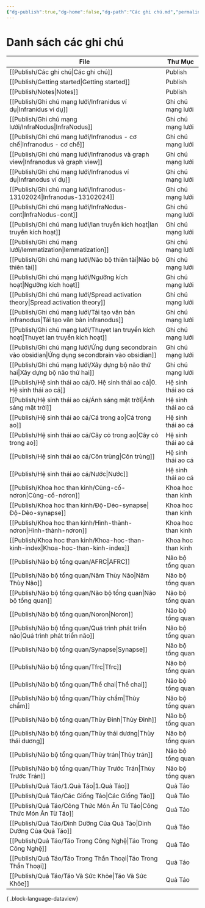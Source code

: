 ```yaml
---
{"dg-publish":true,"dg-home":false,"dg-path":"Các ghi chú.md","permalink":"/cac-ghi-chu/","dgPassFrontmatter":true,"noteIcon":"","created":"2025-01-12T07:51:50.918+07:00","updated":"2025-01-12T07:52:26.198+07:00"}
---
```


# Danh sách các ghi chú
| File                                                                                                  | Thư Mục            |
| ----------------------------------------------------------------------------------------------------- | ------------------ |
| [[Publish/Các ghi chú\|Các ghi chú]]                                                               | Publish            |
| [[Publish/Getting started\|Getting started]]                                                       | Publish            |
| [[Publish/Notes\|Notes]]                                                                           | Publish            |
| [[Publish/Ghi chú mạng lưới/Infranidus ví dụ\|Infranidus ví dụ]]                                   | Ghi chú mạng lưới  |
| [[Publish/Ghi chú mạng lưới/InfraNodus\|InfraNodus]]                                               | Ghi chú mạng lưới  |
| [[Publish/Ghi chú mạng lưới/Infranodus - cơ chế\|Infranodus - cơ chế]]                             | Ghi chú mạng lưới  |
| [[Publish/Ghi chú mạng lưới/Infranodus và graph view\|Infranodus và graph view]]                   | Ghi chú mạng lưới  |
| [[Publish/Ghi chú mạng lưới/Infranodus ví dụ\|Infranodus ví dụ]]                                   | Ghi chú mạng lưới  |
| [[Publish/Ghi chú mạng lưới/Infranodus-13102024\|Infranodus-13102024]]                             | Ghi chú mạng lưới  |
| [[Publish/Ghi chú mạng lưới/InfraNodus-cont\|InfraNodus-cont]]                                     | Ghi chú mạng lưới  |
| [[Publish/Ghi chú mạng lưới/lan truyền kích hoạt\|lan truyền kích hoạt]]                           | Ghi chú mạng lưới  |
| [[Publish/Ghi chú mạng lưới/lemmatization\|lemmatization]]                                         | Ghi chú mạng lưới  |
| [[Publish/Ghi chú mạng lưới/Não bộ thiên tài\|Não bộ thiên tài]]                                   | Ghi chú mạng lưới  |
| [[Publish/Ghi chú mạng lưới/Ngưỡng kích hoạt\|Ngưỡng kích hoạt]]                                   | Ghi chú mạng lưới  |
| [[Publish/Ghi chú mạng lưới/Spread activation theory\|Spread activation theory]]                   | Ghi chú mạng lưới  |
| [[Publish/Ghi chú mạng lưới/Tái tạo văn bản infranodus\|Tái tạo văn bản infranodus]]               | Ghi chú mạng lưới  |
| [[Publish/Ghi chú mạng lưới/Thuyet lan truyền kích hoạt\|Thuyet lan truyền kích hoạt]]             | Ghi chú mạng lưới  |
| [[Publish/Ghi chú mạng lưới/Ứng dụng secondbrain vào obsidian\|Ứng dụng secondbrain vào obsidian]] | Ghi chú mạng lưới  |
| [[Publish/Ghi chú mạng lưới/Xây dựng bộ não thứ hai\|Xây dựng bộ não thứ hai]]                     | Ghi chú mạng lưới  |
| [[Publish/Hệ sinh thái ao cá/0. Hệ sinh thái ao cá\|0. Hệ sinh thái ao cá]]                        | Hệ sinh thái ao cá |
| [[Publish/Hệ sinh thái ao cá/Ánh sáng mặt trời\|Ánh sáng mặt trời]]                                | Hệ sinh thái ao cá |
| [[Publish/Hệ sinh thái ao cá/Cá trong ao\|Cá trong ao]]                                            | Hệ sinh thái ao cá |
| [[Publish/Hệ sinh thái ao cá/Cây cỏ trong ao\|Cây cỏ trong ao]]                                    | Hệ sinh thái ao cá |
| [[Publish/Hệ sinh thái ao cá/Côn trùng\|Côn trùng]]                                                | Hệ sinh thái ao cá |
| [[Publish/Hệ sinh thái ao cá/Nước\|Nước]]                                                          | Hệ sinh thái ao cá |
| [[Publish/Khoa hoc than kinh/Củng-cố-nơron\|Củng-cố-nơron]]                                        | Khoa hoc than kinh |
| [[Publish/Khoa hoc than kinh/Độ-Dẻo-synapse\|Độ-Dẻo-synapse]]                                      | Khoa hoc than kinh |
| [[Publish/Khoa hoc than kinh/Hình-thành-nơron\|Hình-thành-nơron]]                                  | Khoa hoc than kinh |
| [[Publish/Khoa hoc than kinh/Khoa-hoc-than-kinh-index\|Khoa-hoc-than-kinh-index]]                  | Khoa hoc than kinh |
| [[Publish/Não bộ tổng quan/AFRC\|AFRC]]                                                            | Não bộ tổng quan   |
| [[Publish/Não bộ tổng quan/Năm Thùy Não\|Năm Thùy Não]]                                            | Não bộ tổng quan   |
| [[Publish/Não bộ tổng quan/Não bộ tổng quan\|Não bộ tổng quan]]                                    | Não bộ tổng quan   |
| [[Publish/Não bộ tổng quan/Noron\|Noron]]                                                          | Não bộ tổng quan   |
| [[Publish/Não bộ tổng quan/Quá trình phát triển não\|Quá trình phát triển não]]                    | Não bộ tổng quan   |
| [[Publish/Não bộ tổng quan/Synapse\|Synapse]]                                                      | Não bộ tổng quan   |
| [[Publish/Não bộ tổng quan/Tfrc\|Tfrc]]                                                            | Não bộ tổng quan   |
| [[Publish/Não bộ tổng quan/Thể chai\|Thể chai]]                                                    | Não bộ tổng quan   |
| [[Publish/Não bộ tổng quan/Thùy chẩm\|Thùy chẩm]]                                                  | Não bộ tổng quan   |
| [[Publish/Não bộ tổng quan/Thùy Đỉnh\|Thùy Đỉnh]]                                                  | Não bộ tổng quan   |
| [[Publish/Não bộ tổng quan/Thùy thái dương\|Thùy thái dương]]                                      | Não bộ tổng quan   |
| [[Publish/Não bộ tổng quan/Thùy trán\|Thùy trán]]                                                  | Não bộ tổng quan   |
| [[Publish/Não bộ tổng quan/Thùy Trước Trán\|Thùy Trước Trán]]                                      | Não bộ tổng quan   |
| [[Publish/Quả Táo/1.Quả Táo\|1.Quả Táo]]                                                           | Quả Táo            |
| [[Publish/Quả Táo/Các Giống Táo\|Các Giống Táo]]                                                   | Quả Táo            |
| [[Publish/Quả Táo/Công Thức Món Ăn Từ Táo\|Công Thức Món Ăn Từ Táo]]                               | Quả Táo            |
| [[Publish/Quả Táo/Dinh Dưỡng Của Quả Táo\|Dinh Dưỡng Của Quả Táo]]                                 | Quả Táo            |
| [[Publish/Quả Táo/Táo Trong Công Nghệ\|Táo Trong Công Nghệ]]                                       | Quả Táo            |
| [[Publish/Quả Táo/Táo Trong Thần Thoại\|Táo Trong Thần Thoại]]                                     | Quả Táo            |
| [[Publish/Quả Táo/Táo Và Sức Khỏe\|Táo Và Sức Khỏe]]                                               | Quả Táo            |

{ .block-language-dataview}
